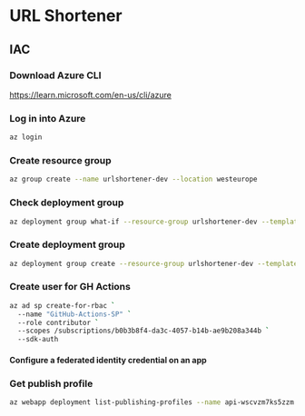 # URL Shortener

## IAC

### Download Azure CLI
https://learn.microsoft.com/en-us/cli/azure

### Log in into Azure
```bash
az login
```

### Create resource group
```bash
az group create --name urlshortener-dev --location westeurope
```

### Check deployment group
```bash
az deployment group what-if --resource-group urlshortener-dev --template-file infrastructure/main.bicep
```

### Create deployment group
```bash
az deployment group create --resource-group urlshortener-dev --template-file infrastructure/main.bicep
```

### Create user for GH Actions
```bash
az ad sp create-for-rbac `
  --name "GitHub-Actions-SP" `
  --role contributor `
  --scopes /subscriptions/b0b3b8f4-da3c-4057-b14b-ae9b208a344b `
  --sdk-auth
```

#### Configure a federated identity credential on an app

### Get publish profile
```bash
az webapp deployment list-publishing-profiles --name api-wscvzm7ks5zzm --resource-group urlshortener-dev --xml
```